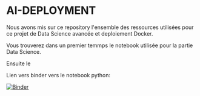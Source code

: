 # AI-DEPLOYMENT

Nous avons mis sur ce repository l'ensemble des ressources utilisées pour ce projet de Data Science avancée et deploiement Docker.

Vous trouverez dans un premier temmps le notebook utilisée pour la partie Data Science.

Ensuite le 

Lien vers binder vers le notebook python:

[![Binder](https://mybinder.org/badge_logo.svg)](https://mybinder.org/v2/gh/GaoIzoo/AI-DEPLOYMENT/HEAD)

